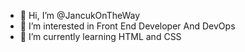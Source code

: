 - 👋 Hi, I’m @JancukOnTheWay
- 👀 I’m interested in Front End Developer And DevOps
- 🌱 I’m currently learning HTML and CSS

<!---
JancukOnTheWay/JancukOnTheWay is a ✨ special ✨ repository because its `README.md` (this file) appears on your GitHub profile.
You can click the Preview link to take a look at your changes.
--->
